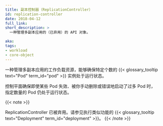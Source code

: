 ```yaml
---
title: 副本控制器（ReplicationController）
id: replication-controller
date: 2018-04-12
full_link: 
short_description: >
  一种管理多副本应用的（已弃用）的 API 对象。

aka: 
tags:
- workload
- core-object
---
```


<!--
title: ReplicationController
id: replication-controller
date: 2018-04-12
full_link: 
short_description: >
  A (deprecated) API object that manages a replicated application.

aka: 
tags:
- workload
- core-object
-->

<!--
A workload resource that manages a replicated application, ensuring that
a specific number of instances of a {{< glossary_tooltip text="Pod" term_id="pod" >}} are running.
-->
一种管理多副本应用的工作负载资源，能够确保特定个数的
{{< glossary_tooltip text="Pod" term_id="pod" >}}
实例处于运行状态。

<!--more-->

<!--
The control plane ensures that the defined number of Pods are running, even if some
Pods fail, if you delete Pods manually, or if too many are started by mistake.
-->
控制平面确保即使某些 Pod 失效、被你手动删除或错误地启动了过多 Pod 时，
指定数量的 Pod 仍处于运行状态。

{{< note >}}
<!--
ReplicationController is deprecated. See
{{< glossary_tooltip text="Deployment" term_id="deployment" >}}, which is similar.
-->
ReplicationController 已被弃用。请参见执行类似功能的
{{< glossary_tooltip text="Deployment" term_id="deployment" >}}。
{{< /note >}}
